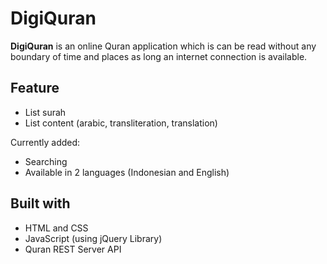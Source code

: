# DigiQuran

**DigiQuran** is an online Quran application which is can be read without any boundary of time and places as long an internet connection is available.

## Feature

* List surah
* List content (arabic, transliteration, translation)

Currently added:
* Searching
* Available in 2 languages (Indonesian and English)

## Built with
* HTML and CSS
* JavaScript (using jQuery Library)
* Quran REST Server API